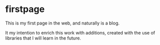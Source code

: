 # firstpage

This is my first  page in the web, and naturally is a blog. 

It my intention to enrich this work with additions, created with the use of libraries that I will learn in the future. 
